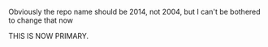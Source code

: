 Obviously the repo name should be 2014, not 2004, but I can't be bothered to change that now

THIS IS NOW PRIMARY.
